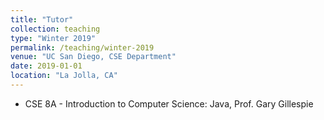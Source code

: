 ```yaml
---
title: "Tutor"
collection: teaching
type: "Winter 2019"
permalink: /teaching/winter-2019
venue: "UC San Diego, CSE Department"
date: 2019-01-01
location: "La Jolla, CA"
---
```

- CSE 8A - Introduction to Computer Science: Java, Prof. Gary Gillespie
